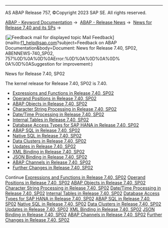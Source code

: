   

* * *

AS ABAP Release 757, ©Copyright 2023 SAP SE. All rights reserved.

[ABAP - Keyword Documentation](javascript:call_link\('abenabap.htm'\)) →  [ABAP - Release News](javascript:call_link\('abennews.htm'\)) →  [News for Release 7.40 and its SPs](javascript:call_link\('abennews-740.htm'\)) → 

 [![](Mail.gif?object=Mail.gif&sap-language=EN "Feedback mail for displayed topic") Mail Feedback](mailto:f1_help@sap.com?subject=Feedback on ABAP Documentation&body=Document: News for Release 7.40, SP02, ABENNEWS-740_SP02, 757%0D%0A%0D%0AError:%0D%0A%0D%0A%0D%
0A%0D%0ASuggestion for improvement:)

News for Release 7.40, SP02

The kernel release for Release 7.40, SP02 is 7.40.

-   [Expressions and Functions in Release 7.40, SP02](javascript:call_link\('abennews-740-expressions.htm'\))
-   [Operand Positions in Release 7.40, SP02](javascript:call_link\('abennews-740-operand_positions.htm'\))
-   [ABAP Objects in Release 7.40, SP02](javascript:call_link\('abennews-740-abap_objects.htm'\))
-   [Character String Processing in Release 7.40, SP02](javascript:call_link\('abennews-740-character_processing.htm'\))
-   [Date/Time Processing in Release 7.40, SP02](javascript:call_link\('abennews-740-date_time_processing.htm'\))
-   [Internal Tables in Release 7.40, SP02](javascript:call_link\('abennews-740-itab.htm'\))
-   [Database Access Types for SAP HANA in Release 7.40, SP02](javascript:call_link\('abennews-740-sql.htm'\))
-   [ABAP SQL in Release 7.40, SP02](javascript:call_link\('abennews-740-abap_sql.htm'\))
-   [Native SQL in Release 7.40, SP02](javascript:call_link\('abennews-740-native_sql.htm'\))
-   [Data Clusters in Release 7.40, SP02](javascript:call_link\('abennews-740-data_cluster.htm'\))
-   [Updates in Release 7.40, SP02](javascript:call_link\('abennews-740-update.htm'\))
-   [XML Binding in Release 7.40, SP02](javascript:call_link\('abennews-740-xml.htm'\))
-   [JSON Binding in Release 7.40, SP02](javascript:call_link\('abennews-740-json.htm'\))
-   [ABAP Channels in Release 7.40, SP02](javascript:call_link\('abennews-740-abap_channels.htm'\))
-   [Further Changes in Release 7.40, SP02](javascript:call_link\('abennews-740-others.htm'\))

Continue
[Expressions and Functions in Release 7.40, SP02](javascript:call_link\('abennews-740-expressions.htm'\))
[Operand Positions in Release 7.40, SP02](javascript:call_link\('abennews-740-operand_positions.htm'\))
[ABAP Objects in Release 7.40, SP02](javascript:call_link\('abennews-740-abap_objects.htm'\))
[Character String Processing in Release 7.40, SP02](javascript:call_link\('abennews-740-character_processing.htm'\))
[Date/Time Processing in Release 7.40, SP02](javascript:call_link\('abennews-740-date_time_processing.htm'\))
[Internal Tables in Release 7.40, SP02](javascript:call_link\('abennews-740-itab.htm'\))
[Database Access Types for SAP HANA in Release 7.40, SP02](javascript:call_link\('abennews-740-sql.htm'\))
[ABAP SQL in Release 7.40, SP02](javascript:call_link\('abennews-740-abap_sql.htm'\))
[Native SQL in Release 7.40, SP02](javascript:call_link\('abennews-740-native_sql.htm'\))
[Data Clusters in Release 7.40, SP02](javascript:call_link\('abennews-740-data_cluster.htm'\))
[Updates in Release 7.40, SP02](javascript:call_link\('abennews-740-update.htm'\))
[XML Binding in Release 7.40, SP02](javascript:call_link\('abennews-740-xml.htm'\))
[JSON Binding in Release 7.40, SP02](javascript:call_link\('abennews-740-json.htm'\))
[ABAP Channels in Release 7.40, SP02](javascript:call_link\('abennews-740-abap_channels.htm'\))
[Further Changes in Release 7.40, SP02](javascript:call_link\('abennews-740-others.htm'\))